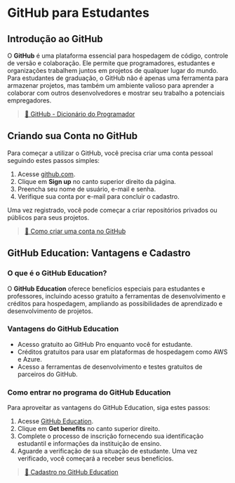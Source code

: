 # GitHub para Estudantes

## Introdução ao GitHub

O **GitHub** é uma plataforma essencial para hospedagem de código, controle de versão e colaboração. Ele permite que programadores, estudantes e organizações trabalhem juntos em projetos de qualquer lugar do mundo. Para estudantes de graduação, o GitHub não é apenas uma ferramenta para armazenar projetos, mas também um ambiente valioso para aprender a colaborar com outros desenvolvedores e mostrar seu trabalho a potenciais empregadores.

> [🎥 GitHub - Dicionário do Programador](https://www.youtube.com/watch?v=video_link)

## Criando sua Conta no GitHub

Para começar a utilizar o GitHub, você precisa criar uma conta pessoal seguindo estes passos simples:

1. Acesse [github.com](https://github.com).
2. Clique em **Sign up** no canto superior direito da página.
3. Preencha seu nome de usuário, e-mail e senha.
4. Verifique sua conta por e-mail para concluir o cadastro.

Uma vez registrado, você pode começar a criar repositórios privados ou públicos para seus projetos.

> [🎥 Como criar uma conta no GitHub](https://www.youtube.com/watch?v=account_creation_tutorial)

## GitHub Education: Vantagens e Cadastro

### O que é o GitHub Education?

O **GitHub Education** oferece benefícios especiais para estudantes e professores, incluindo acesso gratuito a ferramentas de desenvolvimento e créditos para hospedagem, ampliando as possibilidades de aprendizado e desenvolvimento de projetos.

### Vantagens do GitHub Education

- Acesso gratuito ao GitHub Pro enquanto você for estudante.
- Créditos gratuitos para usar em plataformas de hospedagem como AWS e Azure.
- Acesso a ferramentas de desenvolvimento e testes gratuitos de parceiros do GitHub.

### Como entrar no programa do GitHub Education

Para aproveitar as vantagens do GitHub Education, siga estes passos:

1. Acesse [GitHub Education](https://education.github.com).
2. Clique em **Get benefits** no canto superior direito.
3. Complete o processo de inscrição fornecendo sua identificação estudantil e informações da instituição de ensino.
4. Aguarde a verificação de sua situação de estudante. Uma vez verificado, você começará a receber seus benefícios.

> [🎥 Cadastro no GitHub Education](https://www.youtube.com/watch?v=education_signup_tutorial)

